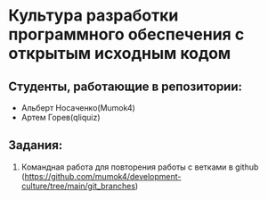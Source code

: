 # Культура разработки программного обеспечения с открытым исходным кодом

## Студенты, работающие в репозитории:
- Альберт Носаченко(Mumok4)
- Артем Горев(qliquiz)

## Задания:
1. Командная работа для повторения работы с ветками в github (https://github.com/mumok4/development-culture/tree/main/git_branches)
